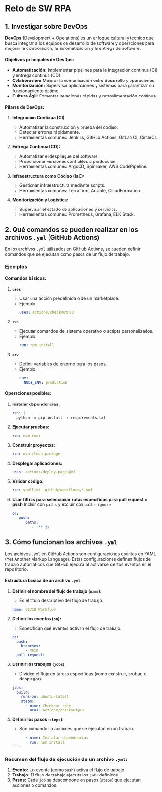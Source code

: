 # Reto de SW RPA

## 1. **Investigar sobre DevOps**

**DevOps** (Development + Operations) es un enfoque cultural y técnico que busca integrar a los equipos de desarrollo de software y operaciones para mejorar la colaboración, la automatización y la entrega de software. 

#### **Objetivos principales de DevOps:**
- **Automatización:** Implementar pipelines para la integración continua (CI) y entrega continua (CD).
- **Colaboración:** Mejorar la comunicación entre desarrollo y operaciones.
- **Monitorización:** Supervisar aplicaciones y sistemas para garantizar su funcionamiento óptimo.
- **Cultura Ágil:** Fomentar iteraciones rápidas y retroalimentación continua.

#### **Pilares de DevOps:**
1. **Integración Continua (CI):**
   - Automatizar la construcción y prueba del código.
   - Detectar errores rápidamente.
   - Herramientas comunes: Jenkins, GitHub Actions, GitLab CI, CircleCI.

2. **Entrega Continua (CD):**
   - Automatizar el despliegue del software.
   - Proporcionar versiones confiables a producción.
   - Herramientas comunes: ArgoCD, Spinnaker, AWS CodePipeline.

3. **Infraestructura como Código (IaC):**
   - Gestionar infraestructura mediante scripts.
   - Herramientas comunes: Terraform, Ansible, CloudFormation.

4. **Monitorización y Logística:**
   - Supervisar el estado de aplicaciones y servicios.
   - Herramientas comunes: Prometheus, Grafana, ELK Stack.


## 2. **Qué comandos se pueden realizar en los archivos `.yml` (GitHub Actions)**

En los archivos `.yml` utilizados en GitHub Actions, se pueden  definir comandos que se ejecutan como pasos de un flujo de trabajo.

### **Ejemplos**

#### **Comandos básicos:**
1. **`uses`**
   - Usar una acción predefinida o de un marketplace.
   - Ejemplo:
     ```yaml
     uses: actions/checkout@v3
     ```

2. **`run`**
   - Ejecutar comandos del sistema operativo o scripts personalizados.
   - Ejemplo:
     ```yaml
     run: npm install
     ```

3. **`env`**
   - Definir variables de entorno para los pasos.
   - Ejemplo:
     ```yaml
     env:
       NODE_ENV: production
     ```

#### **Operaciones posibles:**
1. **Instalar dependencias:**
   ```yaml
   run: |
     python -m pip install -r requirements.txt
   ```

2. **Ejecutar pruebas:**
   ```yaml
   run: npm test
   ```

3. **Construir proyectos:**
   ```yaml
   run: mvn clean package
   ```

4. **Desplegar aplicaciones:**
   ```yaml
   uses: actions/deploy-pages@v1
   ```

5. **Validar código:**
   ```yaml
   run: yamllint .github/workflows/*.yml
   ```
6. **Usar filtros para seleccionar rutas específicas para pull request o push**
   Incluir con `paths` y excluir con `paths-ignore`
   ```yaml
   on:
      push:
         paths:
            - '**.js'
   ```

## 3. **Cómo funcionan los archivos `.yml`**

Los archivos `.yml` en GitHub Actions son configuraciones escritas en YAML (Yet Another Markup Language). Estas configuraciones definen flujos de trabajo automáticos que GitHub ejecuta al activarse ciertos eventos en el repositorio.

#### **Estructura básica de un archivo `.yml`:**

1. **Definir el nombre del flujo de trabajo (`name`):**
   - Es el título descriptivo del flujo de trabajo.
   ```yaml
   name: CI/CD Workflow
   ```

2. **Definir los eventos (`on`):**
   - Especifican qué eventos activan el flujo de trabajo.
   ```yaml
   on:
     push:
       branches:
         - main
     pull_request:
   ```

3. **Definir los trabajos (`jobs`):**
   - Dividen el flujo en tareas específicas (como construir, probar, o desplegar).
   ```yaml
   jobs:
     build:
       runs-on: ubuntu-latest
       steps:
         - name: Checkout code
           uses: actions/checkout@v3
   ```

4. **Definir los pasos (`steps`):**
   - Son comandos o acciones que se ejecutan en un trabajo.
   ```yaml
         - name: Instalar dependencias
           run: npm install
   ```-

### **Resumen del flujo de ejecución de un archivo `.yml`:**
1. **Evento:** Un evento (como `push`) activa el flujo de trabajo.
2. **Trabajo:** El flujo de trabajo ejecuta los `jobs` definidos.
3. **Pasos:** Cada `job` se descompone en pasos (`steps`) que ejecutan acciones o comandos.
